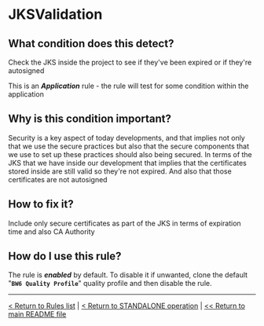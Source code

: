 # JKSValidation

## What condition does this detect?

Check the JKS inside the project to see if they've been expired or if they're autosigned

This is an ***Application*** rule - the rule will test for some condition within the application

## Why is this condition important?

Security is a key aspect of today developments, and that implies not only that we use the secure practices but also that the secure components that we use to set up these practices should also being secured. In terms of the JKS that we have inside our development that implies that the certificates stored inside are still valid so they're not expired. And also that those certificates are not autosigned

## How to fix it?

Include only secure certificates as part of the JKS in terms of expiration time and also CA Authority

## How do I use this rule?

The rule is **_enabled_** by default. To disable it if unwanted, clone the default "**`BW6 Quality Profile`**" quality profile and then disable the rule.

---
[< Return to Rules list](./RULES.md) | [< Return to STANDALONE operation](../STANDALONE.md) | [<< Return to main README file](../../README.md)
